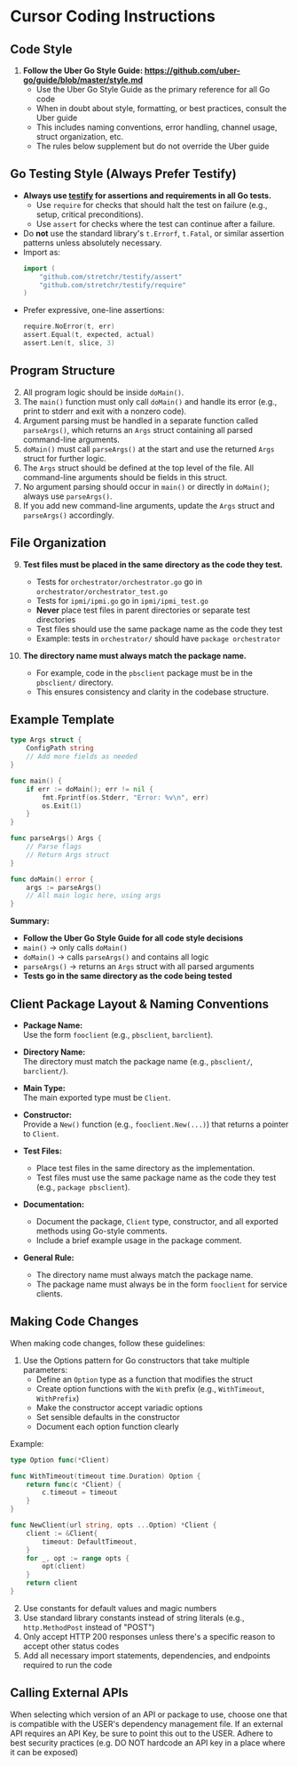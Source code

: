 # Cursor Coding Instructions

## Code Style

1. **Follow the Uber Go Style Guide: https://github.com/uber-go/guide/blob/master/style.md**
   - Use the Uber Go Style Guide as the primary reference for all Go code
   - When in doubt about style, formatting, or best practices, consult the Uber guide
   - This includes naming conventions, error handling, channel usage, struct organization, etc.
   - The rules below supplement but do not override the Uber guide

## Go Testing Style (Always Prefer Testify)

- **Always use [testify](https://github.com/stretchr/testify) for assertions and requirements in all Go tests.**
  - Use `require` for checks that should halt the test on failure (e.g., setup, critical preconditions).
  - Use `assert` for checks where the test can continue after a failure.
- Do **not** use the standard library's `t.Errorf`, `t.Fatal`, or similar assertion patterns unless absolutely necessary.
- Import as:
  ```go
  import (
      "github.com/stretchr/testify/assert"
      "github.com/stretchr/testify/require"
  )
  ```
- Prefer expressive, one-line assertions:
  ```go
  require.NoError(t, err)
  assert.Equal(t, expected, actual)
  assert.Len(t, slice, 3)
  ```

## Program Structure

2. All program logic should be inside `doMain()`.
3. The `main()` function must only call `doMain()` and handle its error (e.g., print to stderr and exit with a nonzero code).
4. Argument parsing must be handled in a separate function called `parseArgs()`, which returns an `Args` struct containing all parsed command-line arguments.
5. `doMain()` must call `parseArgs()` at the start and use the returned `Args` struct for further logic.
6. The `Args` struct should be defined at the top level of the file. All command-line arguments should be fields in this struct.
7. No argument parsing should occur in `main()` or directly in `doMain()`; always use `parseArgs()`.
8. If you add new command-line arguments, update the `Args` struct and `parseArgs()` accordingly.

## File Organization

9. **Test files must be placed in the same directory as the code they test.** 
   - Tests for `orchestrator/orchestrator.go` go in `orchestrator/orchestrator_test.go`
   - Tests for `ipmi/ipmi.go` go in `ipmi/ipmi_test.go`
   - **Never** place test files in parent directories or separate test directories
   - Test files should use the same package name as the code they test
   - Example: tests in `orchestrator/` should have `package orchestrator`

10. **The directory name must always match the package name.**
    - For example, code in the `pbsclient` package must be in the `pbsclient/` directory.
    - This ensures consistency and clarity in the codebase structure.

## Example Template
```go
type Args struct {
    ConfigPath string
    // Add more fields as needed
}

func main() {
    if err := doMain(); err != nil {
        fmt.Fprintf(os.Stderr, "Error: %v\n", err)
        os.Exit(1)
    }
}

func parseArgs() Args {
    // Parse flags
    // Return Args struct
}

func doMain() error {
    args := parseArgs()
    // All main logic here, using args
}
```

**Summary:**
- **Follow the Uber Go Style Guide for all code style decisions**
- `main()` → only calls `doMain()`
- `doMain()` → calls `parseArgs()` and contains all logic
- `parseArgs()` → returns an `Args` struct with all parsed arguments
- **Tests go in the same directory as the code being tested**

## Client Package Layout & Naming Conventions

- **Package Name:**  
  Use the form `fooclient` (e.g., `pbsclient`, `barclient`).

- **Directory Name:**  
  The directory must match the package name (e.g., `pbsclient/`, `barclient/`).

- **Main Type:**  
  The main exported type must be `Client`.

- **Constructor:**  
  Provide a `New()` function (e.g., `fooclient.New(...)`) that returns a pointer to `Client`.

- **Test Files:**  
  - Place test files in the same directory as the implementation.
  - Test files must use the same package name as the code they test (e.g., `package pbsclient`).

- **Documentation:**  
  - Document the package, `Client` type, constructor, and all exported methods using Go-style comments.
  - Include a brief example usage in the package comment.

- **General Rule:**  
  - The directory name must always match the package name.
  - The package name must always be in the form `fooclient` for service clients.

## Making Code Changes

When making code changes, follow these guidelines:

1. Use the Options pattern for Go constructors that take multiple parameters:
   - Define an `Option` type as a function that modifies the struct
   - Create option functions with the `With` prefix (e.g., `WithTimeout`, `WithPrefix`)
   - Make the constructor accept variadic options
   - Set sensible defaults in the constructor
   - Document each option function clearly

Example:
```go
type Option func(*Client)

func WithTimeout(timeout time.Duration) Option {
    return func(c *Client) {
        c.timeout = timeout
    }
}

func NewClient(url string, opts ...Option) *Client {
    client := &Client{
        timeout: DefaultTimeout,
    }
    for _, opt := range opts {
        opt(client)
    }
    return client
}
```

2. Use constants for default values and magic numbers
3. Use standard library constants instead of string literals (e.g., `http.MethodPost` instead of "POST")
4. Only accept HTTP 200 responses unless there's a specific reason to accept other status codes
5. Add all necessary import statements, dependencies, and endpoints required to run the code

## Calling External APIs

When selecting which version of an API or package to use, choose one that is compatible with the USER's dependency management file. If an external API requires an API Key, be sure to point this out to the USER. Adhere to best security practices (e.g. DO NOT hardcode an API key in a place where it can be exposed)
